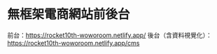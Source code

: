 # 無框架電商網站前後台
前台：https://rocket10th-woworoom.netlify.app/
後台（含資料視覺化）：https://rocket10th-woworoom.netlify.app/cms